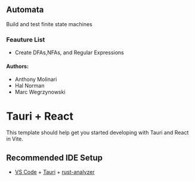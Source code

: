 ## Automata
Build and test finite state machines

### Feauture List
 - Create DFAs,NFAs, and Regular Expressions

#### Authors:
 - Anthony Molinari
 - Hal Norman
 - Marc Wegrzynowski






# Tauri + React

This template should help get you started developing with Tauri and React in Vite.

## Recommended IDE Setup

- [VS Code](https://code.visualstudio.com/) + [Tauri](https://marketplace.visualstudio.com/items?itemName=tauri-apps.tauri-vscode) + [rust-analyzer](https://marketplace.visualstudio.com/items?itemName=rust-lang.rust-analyzer)
